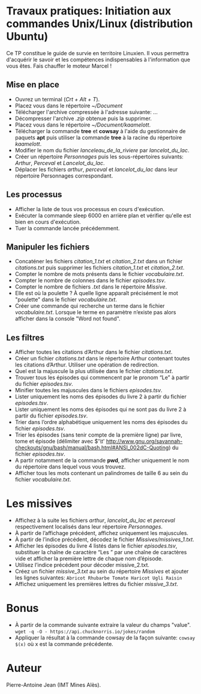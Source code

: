 # Travaux pratiques: Initiation aux commandes Unix/Linux (distribution Ubuntu)

Ce TP constitue le guide de survie en territoire Linuxien. Il vous permettra d'acquérir le savoir et les compétences indispensables à l'information que vous êtes. Fais chauffer le moteur Marcel !

## Mise en place

* Ouvrez un terminal (*Crt + Alt + T*).
* Placez vous dans le répertoire *~/Document*
* Télécharger l'archive compressée à l'adresse suivante: ...
* Décompresser l'archive *.zip* obtenue puis la supprimer.
* Placez vous dans le répertoire *~/Document/kaamelott*.
* Télécharger la commande **tree** et **cowsay** à l'aide du gestionnaire de paquets **apt** puis utiliser la commande **tree** à la racine du répertoire *kaamelott*.
* Modifier le nom du fichier *lanceleau_de_la_riviere* par *lancelot_du_lac*.
* Créer un répertoire *Personnages* puis les sous-répertoires suivants: *Arthur*, *Perceval* et *Lancelot_du_lac*.
* Déplacer les fichiers *arthur*, *perceval* et *lancelot_du_lac* dans leur répertoire Personnages correspondant.

## Les processus

* Afficher la liste de tous vos processus en cours d'exécution.
* Exécuter la commande sleep 6000 en arrière plan et vérifier qu'elle est bien en cours d'exécution.
* Tuer la commande lancée précédemment.

## Manipuler les fichiers

* Concaténer les fichiers *citation_1.txt* et *citation_2.txt* dans un fichier *citations.txt* puis supprimer les fichiers *citation_1.txt* et *citation_2.txt*.
* Compter le nombre de mots présents dans le fichier *vocabulaire.txt*.
* Compter le nombre de colonnes dans le fichier *episodes.tsv*.
* Compter le nombre de fichiers *.txt* dans le répertoire *Missive*.
* Elle est où la poulette ? À quelle ligne apparaît précisément le mot "poulette" dans le fichier *vocabulaire.txt*.
* Créer une commande qui recherche un terme dans le fichier *vocabulaire.txt*. Lorsque le terme en paramètre n’existe pas alors afficher dans la console "Word not found".

## Les filtres
* Afficher toutes les citations d’Arthur dans le fichier *citations.txt*.
* Créer un fichier *citations.txt* dans le répertoire Arthur contenant toutes les citations d’Arthur. Utiliser une opération de redirection.
* Quel est la majuscule la plus utilisée dans le fichier *citations.txt*.
* Trouver tous les épisodes qui commencent par le pronom “Le” à partir du fichier *episodes.tsv*.
* Minifier toutes les majuscules dans le fichiers *episodes.tsv*.
* Lister uniquement les noms des épisodes du livre 2 à partir du fichier *episodes.tsv*.
* Lister uniquement les noms des épisodes qui ne sont pas du livre 2 à partir du fichier *episodes.tsv*.
* Trier dans l’ordre alphabétique uniquement les noms des épisodes du fichier *episodes.tsv*.
* Trier les épisodes (sans tenir compte de la première ligne) par livre, tome et épisode (délimiter avec $'\t' http://www.gnu.org/savannah-checkouts/gnu/bash/manual/bash.html#ANSI_002dC-Quoting) du fichier *episodes.tsv*.
* A partir notamment de la commande **pwd**, afficher uniquement le nom du répertoire dans lequel vous vous trouvez.
* Afficher tous les mots contenant un palindromes de taille 6 au sein du fichier *vocabulaire.txt*.


# Les missives

* Affichez à la suite les fichiers *arthur*, *lancelot_du_lac* et *perceval* respectivement localisés dans leur répertoire *Personnages*.
* À partir de l’affichage précédent, affichez uniquement les majuscules.
* À partir de l’indice précédent, décodez le fichier *Missives/missives_1.txt*.
* Afficher les épisodes du livre 4 listés dans le fichier *episodes.tsv*, substituer la chaîne de caractère “Les ” par une chaîne de caractères vide et afficher la première lettre de chaque nom d’épisode.
* Utilisez l’indice précédent pour décoder missive_2.txt.
* Créez un fichier *missive_3.txt* au sein du répertoire *Missives* et ajouter les lignes suivantes:
`Abricot
Rhubarbe
Tomate
Haricot
Ugli
Raisin`
* Affichez uniquement les premières lettres du fichier *missive_3.txt*.

# Bonus

* À partir de la commande suivante extraire la valeur du champs "value".
`wget -q -O - https://api.chucknorris.io/jokes/random`
* Appliquer la résultat à la commande cowsay de la façon suivante:
`cowsay $(x)`
où x est la commande précédente.

# Auteur

Pierre-Antoine Jean (IMT Mines Alès).